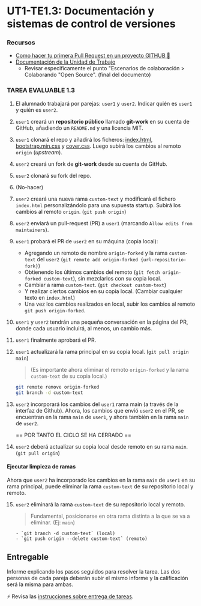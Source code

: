 # UT1-TE1.3: Documentación y sistemas de control de versiones

### Recursos
 
- [Como hacer tu primera Pull Request en un proyecto GITHUB 🧱](https://youtu.be/_M8oalUyz10)
- [Documentación de la Unidad de Trabajo](https://sharp-voice-0ff.notion.site/Documentaci-n-y-sistemas-de-control-de-versiones-4f34a299f66d42b1aac4853788a41127)
  - Revisar especificamente el punto "Escenarios de colaboración > Colaborando "Open Source". (final del documento)

### TAREA EVALUABLE 1.3

1. El alumnado trabajará por parejas: `user1` y `user2`. Indicar quién es `user1` y quién es `user2`.
2. `user1` creará un **repositorio público** llamado **git-work** en su cuenta de GitHub, añadiendo un `README.md` y una licencia MIT.
3. `user1` clonará el repo y añadirá los ficheros: [index.html](./files/index.html), [bootstrap.min.css](./files/bootstrap.min.css) y [cover.css](./files/cover.css). Luego subirá los cambios al remoto `origin` (_upstream_).
4. `user2` creará un fork de **git-work** desde su cuenta de GitHub.
5. `user2` clonará su fork del repo.
6. (No-hacer)
7. `user2` creará una nueva rama `custom-text` y modificará el fichero `index.html` personalizándolo para una supuesta startup.
   Subirá los cambios al remoto `origin`. (`git push origin`)
8. `user2` enviará un pull-request (PR) a `user1` (marcando `Allow edits from maintainers`).
9. `user1` probará el PR de `user2` en su máquina (copia local):
   -  Agregando un remoto de nombre `origin-forked` y la rama `custom-text` del `user2` (`git remote add origin-forked {url-repositorio-fork}`)
   -  Obtienendo los últimos cambios del remoto (`git fetch origin-forked custom-text`), sin mezclarlos con su copia local.
   -  Cambiar a rama `custom-text`. (`git checkout custom-text`)
   -  Y realizar ciertos cambios en su copia local. (Cambiar cualquier texto en `index.html`)
   -  Una vez los cambios realizados en local, subir los cambios al remoto `git push origin-forked`.
10. `user1` y `user2` tendrán una pequeña conversación en la página del PR, donde cada usuario incluirá, al menos, un cambio más.
11. `user1` finalmente aprobará el PR.
12. `user1` actualizará la rama principal en su copia local. (`git pull origin main`)
    > (Es importante ahora eliminar el remoto `origin-forked` y la rama `custom-text` de su copia local.)
    ```bash	
    git remote remove origin-forked
    git branch -d custom-text
    ```

13. `user2` incorporará los cambios del `user1` rama main (a través de la interfaz de Github). 
    Ahora, los cambios que envió `user2` en el PR, se encuentran en la rama `main` de `user1`, y ahora también en la rama `main` de `user2`.<br>

    == POR TANTO EL CICLO SE HA CERRADO ==

14. `user2` deberá actualizar su copia local desde remoto en su rama `main`. (`git pull origin`)
    
#### Ejecutar limpieza de ramas

Ahora que `user2` ha incorporado los cambios en la rama `main` de `user1` en su rama principal, puede eliminar la rama `custom-text` de su repositorio local y remoto.

15. `user2` eliminará la rama `custom-text` de su repositorio local y remoto.
    > Fundamental, posicionarse en otra rama distinta a la que se va a eliminar. (Ej: `main`)

        - `git branch -d custom-text` (local)
        - `git push origin --delete custom-text` (remoto)
    


## Entregable

Informe explicando los pasos seguidos para resolver la tarea. Las dos personas de cada pareja deberán subir el mismo informe y la calificación será la misma para ambas.

⚡ Revisa las [instrucciones sobre entrega de tareas](../../_info/entrega-tareas-info.md).

